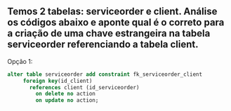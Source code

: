 ## Temos 2 tabelas: serviceorder e client. Análise os códigos abaixo e aponte qual é o correto para a criação de uma chave estrangeira na tabela serviceorder referenciando a tabela client.

Opção 1:

```sql
alter table serviceorder add constraint fk_serviceorder_client
     foreign key(id_client)
       references client (id_serviceorder)
         on delete no action
         on update no action;
```
